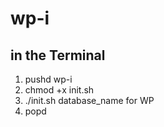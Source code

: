 # wp-i

## in the Terminal

1) pushd wp-i
2) chmod +x init.sh
3) ./init.sh database_name for WP
4) popd
   
